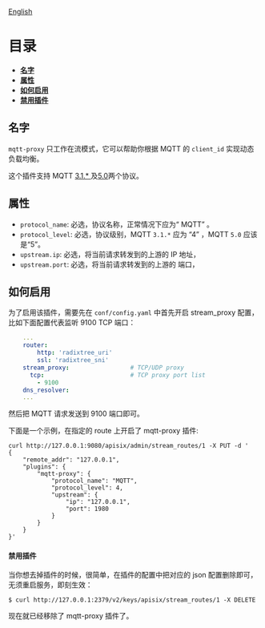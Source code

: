 <!--
#
# Licensed to the Apache Software Foundation (ASF) under one or more
# contributor license agreements.  See the NOTICE file distributed with
# this work for additional information regarding copyright ownership.
# The ASF licenses this file to You under the Apache License, Version 2.0
# (the "License"); you may not use this file except in compliance with
# the License.  You may obtain a copy of the License at
#
#     http://www.apache.org/licenses/LICENSE-2.0
#
# Unless required by applicable law or agreed to in writing, software
# distributed under the License is distributed on an "AS IS" BASIS,
# WITHOUT WARRANTIES OR CONDITIONS OF ANY KIND, either express or implied.
# See the License for the specific language governing permissions and
# limitations under the License.
#
-->

[English](mqtt-proxy.md)


# 目录
- [**名字**](#名字)
- [**属性**](#属性)
- [**如何启用**](#如何启用)
- [**禁用插件**](#禁用插件)

## 名字

`mqtt-proxy` 只工作在流模式，它可以帮助你根据 MQTT 的 `client_id` 实现动态负载均衡。

这个插件支持 MQTT [3.1.* ]( http://docs.oasis-open.org/mqtt/mqtt/v3.1.1/os/mqtt-v3.1.1-os.html )及[5.0]( https://docs.oasis-open.org/mqtt/mqtt/v5.0/mqtt-v5.0.html )两个协议。

## 属性

* `protocol_name`: 必选，协议名称，正常情况下应为“ MQTT” 。
* `protocol_level`: 必选，协议级别，MQTT `3.1.*` 应为 “4” ，MQTT `5.0` 应该是“5”。
* `upstream.ip`: 必选，将当前请求转发到的上游的 IP 地址，
* `upstream.port`: 必选，将当前请求转发到的上游的 端口，

## 如何启用

为了启用该插件，需要先在 `conf/config.yaml` 中首先开启 stream_proxy 配置，比如下面配置代表监听 9100 TCP 端口：

```yaml
    ...
    router:
        http: 'radixtree_uri'
        ssl: 'radixtree_sni'
    stream_proxy:                 # TCP/UDP proxy
      tcp:                        # TCP proxy port list
        - 9100
    dns_resolver:
    ...
```

然后把 MQTT 请求发送到 9100 端口即可。

下面是一个示例，在指定的 route 上开启了 mqtt-proxy 插件:

```shell
curl http://127.0.0.1:9080/apisix/admin/stream_routes/1 -X PUT -d '
{
    "remote_addr": "127.0.0.1",
    "plugins": {
        "mqtt-proxy": {
            "protocol_name": "MQTT",
            "protocol_level": 4,
            "upstream": {
                "ip": "127.0.0.1",
                "port": 1980
            }
        }
    }
}'
```

#### 禁用插件

当你想去掉插件的时候，很简单，在插件的配置中把对应的 json 配置删除即可，无须重启服务，即刻生效：

```shell
$ curl http://127.0.0.1:2379/v2/keys/apisix/stream_routes/1 -X DELETE
```
现在就已经移除了 mqtt-proxy 插件了。
